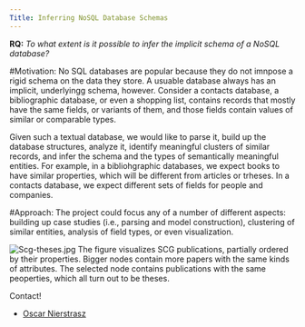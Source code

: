 ```yaml
---
Title: Inferring NoSQL Database Schemas
---
```


**RQ:** *To what extent is it possible to infer the implicit schema of a NoSQL database?*

#Motivation:
No SQL databases are popular because they do not imnpose a rigid schema on the data they store. A usuable database always has an implicit, underlyingg schema, however. Consider a contacts database, a bibliographic database, or even a shopping list, contains records that mostly have the same fields, or variants of them, and those fields contain values of similar or comparable types.

Given such a textual database, we would like to parse it, build up the database structures, analyze it, identify meaningful clusters of similar records, and infer the schema and the types of semantically meaningful entities. For example, in a bibliohgraphic databases, we expect books to have similar properties, which will be different from articles or trheses. In a contacts database, we expect different sets of fields for people and companies.

#Approach:
The project could focus any of a number of different aspects: building up case studies (i.e., parsing and model construction), clustering of similar entities, analysis of field types, or even visualization.

![Scg-theses.jpg](%assets_url%/files/3b/2o44fi06cvck092mrkcshg9yri21r0/scg-theses.jpg) The figure visualizes SCG publications, partially ordered by their properties. Bigger nodes contain more papers with the same kinds of attributes. The selected node contains publications with the same peoperties, which all turn out to be theses.

Contact!

-  [Oscar Nierstrasz](%base_url%/staff/oscar)
